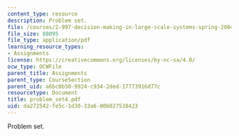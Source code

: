 ```yaml
---
content_type: resource
description: Problem set.
file: /courses/2-997-decision-making-in-large-scale-systems-spring-2004/da272542fe5c1d3033a600b027538423_problem_set4.pdf
file_size: 88095
file_type: application/pdf
learning_resource_types:
- Assignments
license: https://creativecommons.org/licenses/by-nc-sa/4.0/
ocw_type: OCWFile
parent_title: Assignments
parent_type: CourseSection
parent_uid: a6bc0b50-9924-c934-2ded-17773916d77c
resourcetype: Document
title: problem_set4.pdf
uid: da272542-fe5c-1d30-33a6-00b027538423
---
```

Problem set.